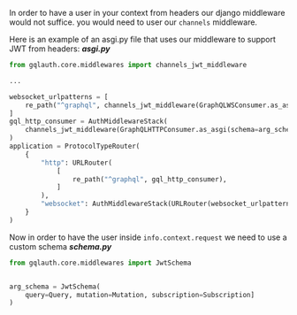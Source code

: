 In order to have a user in your context from headers
our django middleware would not suffice.
you would need to user our `channels` middleware.

Here is an example of an asgi.py file that uses our middleware to support JWT from headers:
_**asgi.py**_

```python
from gqlauth.core.middlewares import channels_jwt_middleware

...

websocket_urlpatterns = [
    re_path("^graphql", channels_jwt_middleware(GraphQLWSConsumer.as_asgi(schema=arg_schema))),
]
gql_http_consumer = AuthMiddlewareStack(
    channels_jwt_middleware(GraphQLHTTPConsumer.as_asgi(schema=arg_schema))
)
application = ProtocolTypeRouter(
    {
        "http": URLRouter(
            [
                re_path("^graphql", gql_http_consumer),
            ]
        ),
        "websocket": AuthMiddlewareStack(URLRouter(websocket_urlpatterns)),
    }
)
```

Now in order to have the user inside `info.context.request` we need to use a custom schema
_**schema.py**_
```python
from gqlauth.core.middlewares import JwtSchema


arg_schema = JwtSchema(
    query=Query, mutation=Mutation, subscription=Subscription]
)
```
